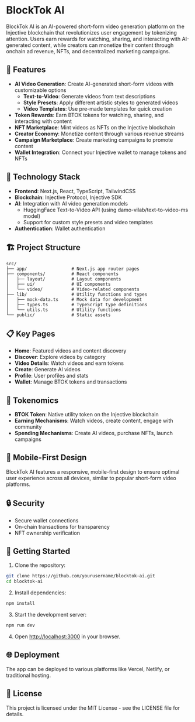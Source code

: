 # BlockTok AI

BlockTok AI is an AI-powered short-form video generation platform on the Injective blockchain that revolutionizes user engagement by tokenizing attention. Users earn rewards for watching, sharing, and interacting with AI-generated content, while creators can monetize their content through onchain ad revenue, NFTs, and decentralized marketing campaigns.

## 🚀 Features

- **AI Video Generation**: Create AI-generated short-form videos with customizable options
  - **Text-to-Video**: Generate videos from text descriptions
  - **Style Presets**: Apply different artistic styles to generated videos
  - **Video Templates**: Use pre-made templates for quick creation
- **Token Rewards**: Earn BTOK tokens for watching, sharing, and interacting with content
- **NFT Marketplace**: Mint videos as NFTs on the Injective blockchain
- **Creator Economy**: Monetize content through various revenue streams
- **Campaign Marketplace**: Create marketing campaigns to promote content
- **Wallet Integration**: Connect your Injective wallet to manage tokens and NFTs

## 🔧 Technology Stack

- **Frontend**: Next.js, React, TypeScript, TailwindCSS
- **Blockchain**: Injective Protocol, Injective SDK
- **AI**: Integration with AI video generation models
  - HuggingFace Text-to-Video API (using damo-vilab/text-to-video-ms model)
  - Support for custom style presets and video templates
- **Authentication**: Wallet authentication

## 🏗️ Project Structure

```
src/
├── app/                 # Next.js app router pages
├── components/          # React components
│   ├── layout/          # Layout components
│   ├── ui/              # UI components
│   └── video/           # Video-related components
├── lib/                 # Utility functions and types
│   ├── mock-data.ts     # Mock data for development
│   ├── types.ts         # TypeScript type definitions
│   └── utils.ts         # Utility functions
└── public/              # Static assets
```

## 📋 Key Pages

- **Home**: Featured videos and content discovery
- **Discover**: Explore videos by category
- **Video Details**: Watch videos and earn tokens
- **Create**: Generate AI videos
- **Profile**: User profiles and stats
- **Wallet**: Manage BTOK tokens and transactions

## 🧠 Tokenomics

- **BTOK Token**: Native utility token on the Injective blockchain
- **Earning Mechanisms**: Watch videos, create content, engage with community
- **Spending Mechanisms**: Create AI videos, purchase NFTs, launch campaigns

## 📱 Mobile-First Design

BlockTok AI features a responsive, mobile-first design to ensure optimal user experience across all devices, similar to popular short-form video platforms.

## 🔒 Security

- Secure wallet connections
- On-chain transactions for transparency
- NFT ownership verification

## 🚀 Getting Started

1. Clone the repository:

```bash
git clone https://github.com/yourusername/blocktok-ai.git
cd blocktok-ai
```

2. Install dependencies:

```bash
npm install
```

3. Start the development server:

```bash
npm run dev
```

4. Open [http://localhost:3000](http://localhost:3000) in your browser.

## 🌐 Deployment

The app can be deployed to various platforms like Vercel, Netlify, or traditional hosting.

## 📄 License

This project is licensed under the MIT License - see the LICENSE file for details.
